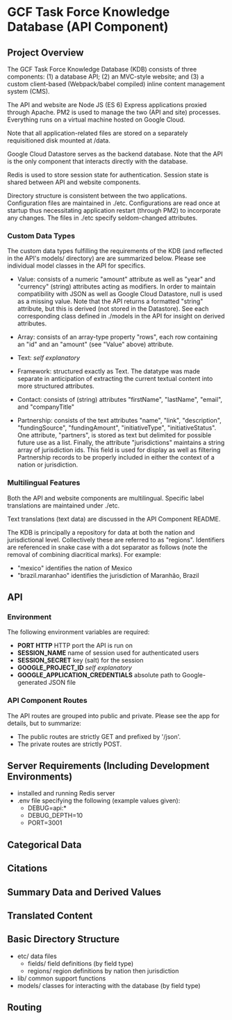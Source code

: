 # GCF Task Force Knowledge Database (API Component)

## Project Overview

The GCF Task Force Knowledge Database (KDB) consists of three components: (1) a database API; (2) an MVC-style website; and (3) a custom client-based (Webpack/babel compiled) inline content management system (CMS).

The API and website are Node JS (ES 6) Express applications proxied through Apache. PM2 is used to manage the two (API and site) processes. Everything runs on a virtual machine hosted on Google Cloud.

Note that all application-related files are stored on a separately requisitioned disk mounted at /data.

Google Cloud Datastore serves as the backend database. Note that the API is the only component that interacts directly with the database.

Redis is used to store session state for authentication. Session state is shared between API and website components.

Directory structure is consistent between the two applications. Configuration files are maintained in ./etc. Configurations are read once at startup thus necessitating application restart (through PM2) to incorporate any changes. The files in ./etc specify seldom-changed attributes.

### Custom Data Types

The custom data types fulfilling the requirements of the KDB (and reflected in the API's models/ directory) are are summarized below. Please see individual model classes in the API for specifics.

- Value: consists of a numeric "amount" attribute as well as "year" and "currency" (string) attributes acting as modifiers. In order to maintain compatibility with JSON as well as Google Cloud Datastore, null is used as a missing value. Note that the API returns a formatted "string" attribute, but this is derived (not stored in the Datastore). See each corresponding class defined in ./models in the API for insight on derived attributes.

- Array: consists of an array-type property "rows", each row containing an "id" and an "amount" (see "Value" above) attribute.

- Text: *self explanatory*

- Framework: structured exactly as Text. The datatype was made separate in anticipation of extracting the current textual content into more structured attributes.

- Contact: consists of (string) attributes "firstName", "lastName", "email", and "companyTitle"

- Partnership: consists of the text attributes "name", "link", "description", "fundingSource", "fundingAmount", "initiativeType", "initiativeStatus". One attribute, "partners", is stored as text but delimited for possible future use as a list. Finally, the attribute "jurisdictions" maintains a string array of jurisdiction ids. This field is used for display as well as filtering Partnership records to be properly included in either the context of a nation or jurisdiction.

### Multilingual Features

Both the API and website components are multilingual. Specific label translations are maintained under ./etc.

Text translations (text data) are discussed in the API Component README.

The KDB is principally a repository for data at both the nation and jurisdictional level. Collectively these are referred to as "regions". Identifiers are referenced in snake case with a dot separator as follows (note the removal of combining diacritical marks). For example:

- "mexico" identifies the nation of Mexico
- "brazil.maranhao" identifies the jurisdiction of Maranhão, Brazil

## API

### Environment

The following environment variables are required:

- **PORT HTTP** HTTP port the API is run on
- **SESSION_NAME** name of session used for authenticated users
- **SESSION_SECRET** key (salt) for the session
- **GOOGLE_PROJECT_ID** *self explanatory*
- **GOOGLE_APPLICATION_CREDENTIALS** absolute path to Google-generated JSON file

### API Component Routes

The API routes are grouped into public and private. Please see the app for details, but to summarize:

- The public routes are strictly GET and prefixed by '/json'.
- The private routes are strictly POST.

## Server Requirements (Including Development Environments)

- installed and running Redis server
- .env file specifying the following (example values given):
  - DEBUG=api:*
  - DEBUG_DEPTH=10
  - PORT=3001

## Categorical Data

## Citations

## Summary Data and Derived Values

## Translated Content

## Basic Directory Structure

- etc/ data files
  - fields/ field definitions (by field type)
  - regions/ region definitions by nation then jurisdiction
- lib/ common support functions
- models/ classes for interacting with the database (by field type)

## Routing
